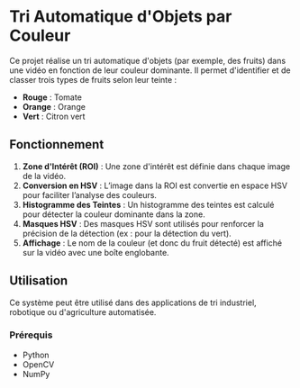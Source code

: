 # Tri Automatique d'Objets par Couleur

Ce projet réalise un tri automatique d'objets (par exemple, des fruits) dans une vidéo en fonction de leur couleur dominante. Il permet d'identifier et de classer trois types de fruits selon leur teinte : 

- **Rouge** : Tomate
- **Orange** : Orange
- **Vert** : Citron vert

## Fonctionnement

1. **Zone d'Intérêt (ROI)** : Une zone d'intérêt est définie dans chaque image de la vidéo.
2. **Conversion en HSV** : L’image dans la ROI est convertie en espace HSV pour faciliter l’analyse des couleurs.
3. **Histogramme des Teintes** : Un histogramme des teintes est calculé pour détecter la couleur dominante dans la zone.
4. **Masques HSV** : Des masques HSV sont utilisés pour renforcer la précision de la détection (ex : pour la détection du vert).
5. **Affichage** : Le nom de la couleur (et donc du fruit détecté) est affiché sur la vidéo avec une boîte englobante.

## Utilisation

Ce système peut être utilisé dans des applications de tri industriel, robotique ou d'agriculture automatisée.

### Prérequis

- Python 
- OpenCV
- NumPy

